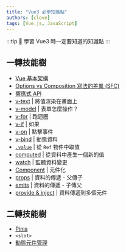 ```yaml
---
title: "Vue3 必學知識點"
authors: [clove]
tags: [Vue.js, JavaScript]
---
```


:::tip
🍢 學習 Vue3 時一定要知道的知識點
:::

## 一轉技能樹
- [Vue 基本架構](base)
- [Options vs Composition 寫法的差異 (SFC)](options-composition)
- [響應式 API](reactive-api)
- [v-text](../vue-daily/v-text) | 將值渲染在畫面上
- [v-model](../vue-daily/v-model) | 表單怎麼操作？
- [v-for](../vue-daily/v-for) | 跑迴圈
- [v-if](../vue-daily/v-if) | 如果
- [v-on](../vue-daily/v-on) | 點擊事件
- [v-bind](../vue-daily/v-bind) | 動態資料
- [`.value`](../vue-daily/methods) | 從 `Ref` 物件中取值
- [computed](../vue-daily/computed) | 從資料中產生一個新的值
- [watch](../vue-daily/watch) | 監聽資料變更
- [Component](../vue-daily/component) | 元件化
- [props](../vue-daily/props) | 資料的傳遞 - 父傳子
- [emits](../vue-daily/emits) | 資料的傳遞 - 子傳父
- [provide & inject](../vue-daily/provide&inject) | 資料傳遞到多個元件


## 二轉技能樹
- [Pinia](pinia)
- `<slot>`
- [動態元件管理](v-bind-is)
